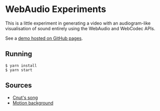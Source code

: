 # WebAudio Experiments

This is a little experiment in generating a video with an audiogram-like visualisation of sound
entirely using the WebAudio and WebCodec APIs.

See a [demo hosted on GitHub pages](https://rjw57.github.io/web-audiogram).

## Running

```console
$ yarn install
$ yarn start
```

## Sources

* [Cnut's song](http://mdrout.webspace.wheatoncollege.edu/2009/02/05/cnuts-song/)
* [Motion background](https://www.videezy.com/backgrounds/5064-distant-lights-4k-motion-background-loop)
